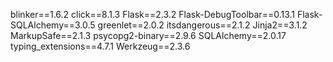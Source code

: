 blinker==1.6.2
click==8.1.3
Flask==2.3.2
Flask-DebugToolbar==0.13.1
Flask-SQLAlchemy==3.0.5
greenlet==2.0.2
itsdangerous==2.1.2
Jinja2==3.1.2
MarkupSafe==2.1.3
psycopg2-binary==2.9.6
SQLAlchemy==2.0.17
typing_extensions==4.7.1
Werkzeug==2.3.6
